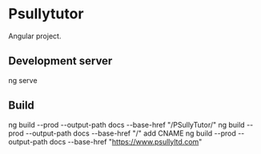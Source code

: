 # Psullytutor

Angular project.

## Development server

ng serve

## Build

ng build --prod --output-path docs --base-href "/PSullyTutor/" 
ng build --prod --output-path docs --base-href "/" add CNAME
ng build --prod --output-path docs --base-href "https://www.psullyltd.com"

